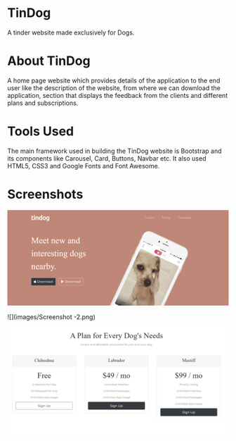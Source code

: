 # TinDog
A tinder website made exclusively for Dogs.

# About TinDog
A home page website which provides details of the application to the end user like the description of the website, from where we can download the application, section that displays the feedback from the clients and different plans and subscriptions.

# Tools Used
The main framework used in building the TinDog website is Bootstrap and its components like Carousel, Card, Buttons, Navbar etc. It also used HTML5, CSS3 and Google Fonts and Font Awesome.

# Screenshots
![](images/Screenshot-1.png)

![](images/Screenshot -2.png)

![](images/Screenshot-3.png)
